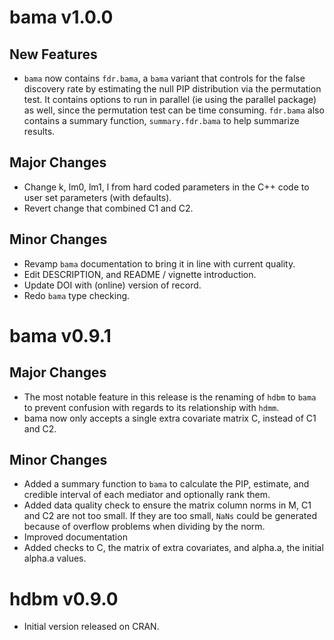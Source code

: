 # bama v1.0.0

## New Features
* `bama` now contains `fdr.bama`, a `bama` variant that controls for the false
    discovery rate by estimating the null PIP distribution via the permutation
    test. It contains options to run in parallel (ie using the parallel package)
    as well, since the permutation test can be time consuming. `fdr.bama` also
    contains a summary function, `summary.fdr.bama` to help summarize results.

## Major Changes
* Change k, lm0, lm1, l from hard coded parameters in the C++ code to user
    set parameters (with defaults).
* Revert change that combined C1 and C2.

## Minor Changes
* Revamp `bama` documentation to bring it in line with current quality.
* Edit DESCRIPTION, and README / vignette introduction.
* Update DOI with (online) version of record.
* Redo `bama` type checking.

# bama v0.9.1

## Major Changes

* The most notable feature in this release is the renaming of `hdbm` to `bama`
    to prevent confusion with regards to its relationship with `hdmm`.
* bama now only accepts a single extra covariate matrix C, instead of C1 and C2.
## Minor Changes

* Added a summary function to `bama` to calculate the PIP, estimate, and
    credible interval of each mediator and optionally rank them.
* Added data quality check to ensure the matrix column norms in M, C1 and C2
    are not too small. If they are too small, `NaNs`
could be generated because of overflow problems when dividing by the norm.
* Improved documentation
* Added checks to C, the matrix of extra covariates, and alpha.a, the initial
alpha.a values.

# hdbm v0.9.0

* Initial version released on CRAN.
